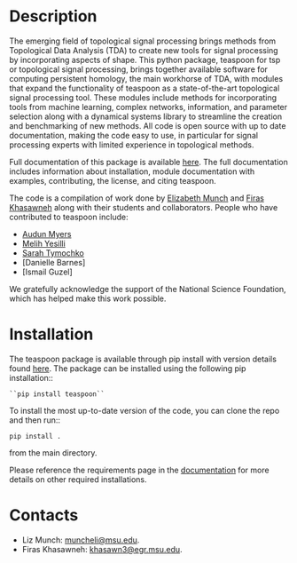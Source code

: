 Description
==============

The emerging field of topological signal processing brings methods from Topological Data Analysis (TDA) to create new tools for signal processing by incorporating aspects of shape.
This python package, teaspoon for tsp or topological signal processing, brings together available software for computing persistent homology, the main workhorse of TDA, with modules that expand the functionality of teaspoon as a state-of-the-art topological signal processing tool.
These modules include methods for incorporating tools from machine learning, complex networks, information, and parameter selection along with a dynamical systems library to streamline the creation and benchmarking of new methods.
All code is open source with up to date documentation, making the code easy to use, in particular for signal processing experts with limited experience in topological methods.


Full documentation of this package is available [here](https://lizliz.github.io/teaspoon/). The full documentation includes information about installation, module documentation with examples, contributing, the license, and citing teaspoon.

The code is a compilation of work done by [Elizabeth Munch](http://www.elizabethmunch.com) and [Firas Khasawneh](http://www.firaskhasawneh.com/) along with their students and collaborators.  People who have contributed to teaspoon include:

- [Audun Myers](https://www.audunmyers.com)
- [Melih Yesilli](https://www.melihcanyesilli.com)
- [Sarah Tymochko](https://www.sarahtymochko.com/home)
- [Danielle Barnes]
- [Ismail Guzel]

We gratefully acknowledge the support of the National Science Foundation, which has helped make this work possible.

Installation
=============
The teaspoon package is available through pip install with version details found [here](https://pypi.org/project/teaspoon/).
The package can be installed using the following pip installation::

	``pip install teaspoon``

To install the most up-to-date version of the code, you can clone the repo and then run::

  ``pip install .``

from the main directory.

Please reference the requirements page in the [documentation](https://lizliz.github.io/teaspoon/) for more details on other required installations.

Contacts
=============
* Liz Munch: [muncheli@msu.edu](mailto:muncheli@msu.edu).
* Firas Khasawneh: [khasawn3@egr.msu.edu](mailto:khasawn3@egr.msu.edu).
